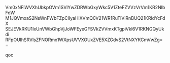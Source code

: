 Vm0xNFlWVXhUbkpOVm1SVlYwZDRWbGxyWkc5V1ZteFZVVzVrVm1KR2NIbFdW
M1JQVmxaS2NsWnFWbFZpClIyaHlXVmQ0V21WR1RuTlViRnBUQ21KRldYcFdX
SEJEVkRKU1IxUnVWbGhpVjJoWFEyeGFSVkZVVmxKTgpiVkl6V1RKNGQyUkdi
RFpOUlhSRVlsZFNORmx1WXpsUVVXOUxZVE5XZGdvS2VtNXYKCmVwZg==

qoc